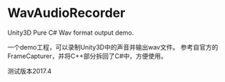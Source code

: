 # WavAudioRecorder
Unity3D Pure C# Wav format output demo.

一个demo工程，可以录制Unity3D中的声音并输出wav文件。
参考自官方的FrameCapturer，并将C++部分拆回了C#中，方便使用。

测试版本2017.4

